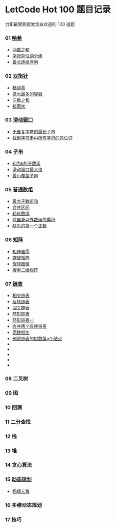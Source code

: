 # LetCode Hot 100 题目记录

力扣最受刷题发烧友欢迎的 100 道题

### 01 [哈希](01_hash/README.md)

- [两数之和](01_hash/1.两数之和.cpp)
- [字母异位词分组](01_hash/49.字母异位词分组.cpp)
- [最长连续序列](01_hash/128.最长连续序列.cpp)

### 02 [双指针](02_double_ptr/README.md)

- [移动零](02_double_ptr/283.移动零.cpp)
- [盛水最多的容器](02_double_ptr/11.盛最多水的容器.cpp)
- [三数之和](02_double_ptr/15.三数之和.cpp)
- [接雨水](02_double_ptr/42.接雨水.cpp)

### 03 [滑动窗口](03_slide_windows/README.md)

- [无重复字符的最长子串](03_slide_windows/3.无重复字符的最长子串.cpp)
- [找到字符串中所有字母的异位词](03_slide_windows/438.找到字符串中所有字母异位词.cpp)

### 04 [子串](04_string/README.md)

- [和为k的子数组](04_string/560.和为-k-的子数组.cpp)
- [滑动窗口最大值](04_string/239.滑动窗口最大值.cpp)
- [最小覆盖子串](04_string/76.最小覆盖子串.cpp)


### 05 [普通数组](05_array/README.md)

- [最大子数组和](05_array/53.最大子数组和.cpp)
- [合并区间](05_array/56.合并区间.cpp)
- [轮转数组](05_array/189.轮转数组.cpp)
- [除自身以外数组的乘积](05_array/238.除自身以外数组的乘积.cpp)
- [缺失的第一个正数](05_array/41.缺失的第一个正数.cpp)

### 06 [矩阵](06_matrix/README.md)

- [矩阵置零](06_matrix/73.矩阵置零.cpp)
- [螺旋矩阵](06_matrix/54.螺旋矩阵.cpp)
- [旋转图像](06_matrix/48.旋转图像.cpp)
- [搜索二维矩阵](06_matrix/240.搜索二维矩阵-ii.cpp)

### 07 [链表](07_list/README.md)

- [相交链表](07_list/160.相交链表.cpp)
- [反转链表](07_list/206.反转链表.cpp)
- [回文链表](07_list/234.回文链表.cpp)
- [环形链表](07_list/141.环形链表.cpp)
- [环形链表-ii](07_list/142.环形链表-ii.cpp)
- [合并两个有序链表](07_list/21.合并两个有序链表.cpp)
- [两数相加](07_list/2.两数相加.cpp)
- [删除链表的倒数第n个结点](07_list/19.删除链表的倒数第-n-个结点.cpp)
- []()
- []()
- []()
- []()
- []()

### 08 二叉树

### 09 图


### 10 回溯


### 11 二分查找


### 12 栈

### 13 堆


### 14 贪心算法


### 15 [动态规划](15_dp/README.md)

- [杨辉三角](15_dp/118.杨辉三角.cpp)


### 16 多维动态规划


### 17 技巧

